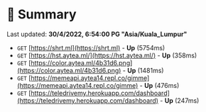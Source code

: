 # 📖 Summary
Last updated: **30/4/2022, 6:54:00 PG "Asia/Kuala_Lumpur"**

- `GET` [https://shrt.ml](https://shrt.ml) - **Up** (5754ms)
- `GET` [https://hst.aytea.ml/](https://hst.aytea.ml/) - **Up** (358ms)
- `GET` [https://color.aytea.ml/4b31d6.png](https://color.aytea.ml/4b31d6.png) - **Up** (1481ms)
- `GET` [https://memeapi.aytea14.repl.co/gimme](https://memeapi.aytea14.repl.co/gimme) - **Up** (476ms)
- `GET` [https://teledrivemy.herokuapp.com/dashboard](https://teledrivemy.herokuapp.com/dashboard) - **Up** (247ms)
